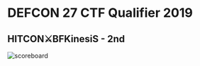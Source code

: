 # DEFCON 27 CTF Qualifier 2019
## HITCON⚔BFKinesiS - 2nd
![scoreboard](https://github.com/ssspeedgit00/CTF/blob/master/2019/defcon27-quals-2019/scoreboard.png)

